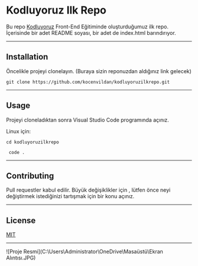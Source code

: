# Kodluyoruz Ilk Repo

Bu repo [Kodluyoruz](https://www.kodluyoruz.org/) Front-End Eğitiminde oluşturduğumuz ilk repo. İçerisinde bir adet README soyası, bir adet de index.html barındırıyor.

-----



## Installation

Öncelikle projeyi clonelayın. (Buraya sizin reponuzdan aldığınız link gelecek)

`git clone https://github.com/kocenvildan/kodluyoruzilkrepo.git `

---------



## Usage

Projeyi cloneladıktan sonra Visual Studio Code programında açınız.

Linux için:

``` cd kodluyoruzilkrepo ```

``` code .```

------

## Contributing

Pull requestler kabul edilir. Büyük değişiklikler için , lütfen önce neyi değiştirmek istediğinizi tartışmak için bir konu açınız.

---



## License

[MIT](https://github.com/kocenvildan/kodluyoruzilkrepo/blob/main/LICENSE) 

-----

![Proje Resmi](C:\Users\Administrator\OneDrive\Masaüstü\Ekran Alıntısı.JPG)
